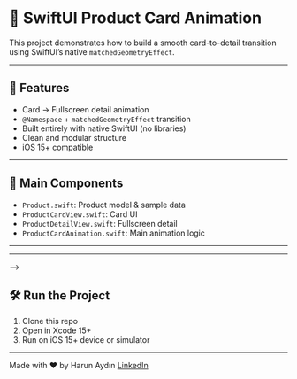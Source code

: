 # 🧩 SwiftUI Product Card Animation

This project demonstrates how to build a smooth card-to-detail transition using SwiftUI’s native `matchedGeometryEffect`.

---

## 🔧 Features

- Card → Fullscreen detail animation
- `@Namespace` + `matchedGeometryEffect` transition
- Built entirely with native SwiftUI (no libraries)
- Clean and modular structure
- iOS 15+ compatible

---

## 📂 Main Components

- `Product.swift`: Product model & sample data  
- `ProductCardView.swift`: Card UI  
- `ProductDetailView.swift`: Fullscreen detail  
- `ProductCardAnimation.swift`: Main animation logic

---

<!--## ▶️ Preview

https://user-images.githubusercontent.com/your-video.mp4  
<!-- Or use a GIF if needed -->

---
-->

## 🛠 Run the Project

1. Clone this repo  
2. Open in Xcode 15+  
3. Run on iOS 15+ device or simulator

---

Made with ❤️ by Harun Aydın
[LinkedIn](https://www.linkedin.com/in/harun-ayd%C4%B1n-53328b160/)